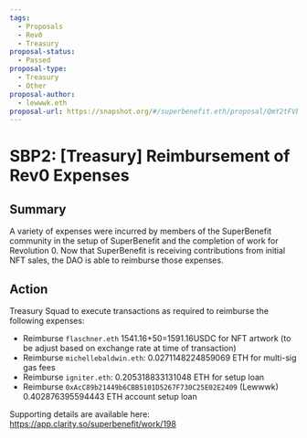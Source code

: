 ```yaml
---
tags:
  - Proposals
  - Rev0
  - Treasury
proposal-status:
  - Passed
proposal-type:
  - Treasury
  - Other
proposal-author:
  - lewwwk.eth
proposal-url: https://snapshot.org/#/superbenefit.eth/proposal/QmY2tFVbVc7qQMazSHk38aBRXy9ZyPiH32k5MgiFoMHWSu
---
```

# SBP2: [Treasury] Reimbursement of Rev0 Expenses

## Summary
A variety of expenses were incurred by members of the SuperBenefit community in the setup of SuperBenefit and the completion of work for Revolution 0. Now that SuperBenefit is receiving contributions from initial NFT sales, the DAO is able to reimburse those expenses.

## Action
Treasury Squad to execute transactions as required to reimburse the following expenses:
- Reimburse ```flaschner.eth``` 1541.16+50=1591.16USDC for NFT artwork (to be adjust based on exchange rate at time of transaction)
- Reimburse ```michellebaldwin.eth```: 0.0271148224859069 ETH for multi-sig gas fees
- Reimburse ```igniter.eth```: 0.205318833131048 ETH for setup loan
- Reimburse ```0xAcC89b21449b6CBB5101D5267F730C25E02E2409``` (Lewwwk) 0.402876395594443 ETH account setup loan

Supporting details are available here:
https://app.clarity.so/superbenefit/work/198
